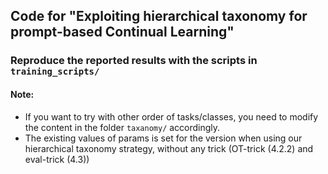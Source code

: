 ## Code for "Exploiting hierarchical taxonomy for prompt-based Continual Learning"

### Reproduce the reported results with the scripts in `training_scripts/`

#### Note:
  - If you want to try with other order of tasks/classes, you need to modify the content in the folder `taxanomy/` accordingly.
  - The existing values of params is set for the version when using our hierarchical taxonomy strategy, without any trick (OT-trick (4.2.2) and eval-trick (4.3))
